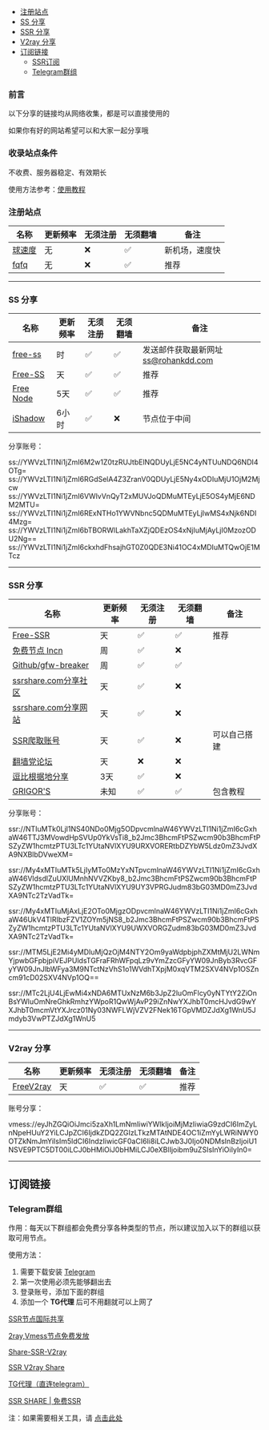 - [注册站点](#注册站点)
- [SS 分享](#ss-分享)
- [SSR 分享](#ssr-分享)
- [V2ray 分享](#v2ray-分享)
- [订阅链接](#订阅链接)
	- [SSR订阅](#ssr订阅)
	- [Telegram群组](#telegram群组)


### 前言

以下分享的链接均从网络收集，都是可以直接使用的

如果你有好的网站希望可以和大家一起分享哦

### 收录站点条件

不收费、服务器稳定、有效期长

使用方法参考：[使用教程](README.md#使用教程)


### 注册站点

| 名称                                                         | 更新频率 | 无须注册 | 无须翻墙 | 备注         |
| ------------------------------------------------------------ | -------- | -------- | -------- | ------------ |
| [球速度](http://qiusudu.com/auth/register?code=6VGm)         | 无       | ❌        | ✅        | 新机场，速度快         |
| [fqfq](https://www.fqfq.xyz/auth/register?code=code)     | 无       | ❌        | ✅        | 推荐         |

---

### SS 分享

| 名称                                                         | 更新频率 | 无须注册 | 无须翻墙 | 备注         |
| ------------------------------------------------------------ | -------- | -------- | -------- | ------------ |
| [free-ss](https://free-ss.ooo/)                           | 时       | ✅        | ✅        | 发送邮件获取最新网址 ss@rohankdd.com |
| [Free-SS](https://www.youneed.win/free-ss)         | 天       | ✅        | ✅        | 推荐         |
| [Free Node](http://cacss.me/)                             | 5天      | ✅        | ✅        | 推荐                      |
| [iShadow](https://d.ishadowx.com/)                           | 6小时    | ✅        | ❌        | 节点位于中间 |

分享账号：

ss://YWVzLTI1Ni1jZmI6M2w1Z0tzRUJtbElNQDUyLjE5NC4yNTUuNDQ6NDI4OTg=
ss://YWVzLTI1Ni1jZmI6RGdSelA4Z3ZranV0QDUyLjE5Ny4xODIuMjU1OjM2Mjcw
ss://YWVzLTI1Ni1jZmI6VWlvVnQyT2xMUVJoQDMuMTEyLjE5OS4yMjE6NDM2MTU=
ss://YWVzLTI1Ni1jZmI6RExNTHo1YWVNbnc5QDMuMTEyLjIwMS4xNjk6NDI4Mzg=
ss://YWVzLTI1Ni1jZmI6bTBORWlLakhTaXZjQDEzOS4xNjIuMjAyLjI0MzozODU2Ng==
ss://YWVzLTI1Ni1jZmI6ckxhdFhsajhGT0Z0QDE3Ni41OC4xMDIuMTQwOjE1MTcz

---

### SSR 分享

| 名称                                                         | 更新频率 | 无须注册 | 无须翻墙 | 备注         |
| ------------------------------------------------------------ | -------- | -------- | -------- | ------------ |
| [Free-SSR](https://www.youneed.win/free-ssr)         | 天       | ✅        | ✅        | 推荐         |
| [免费节点 Incn](https://lncn.org/)                           | 周       | ✅        | ❌        |            |
| [Github/gfw-breaker](https://github.com/gfw-breaker/ssr-accounts) | 周       | ✅        | ✅        |              |
| [ssrshare.com分享社区](https://www.ssrshare.com/forums/ssr-socks-v2ray.2/) | 天       | ✅        | ❌        |              |
| [ssrshare.com分享网站](https://www.ssrtool.com/tool/free_ssr) | 天       | ✅        | ❌        |              |
| [SSR爬取账号](http://ss.pythonic.life/)                      | 天       | ✅        | ❌        | 可以自己搭建 |
| [翻墙党论坛](https://fanqiangdang.com/)                      | 天       | ❌        | ❌        |              |
| [逗比根据地分享](https://doubibackup.com/95f80__8.html)   | 3天      | ✅        | ❌        |                                      |
| [GRIGOR'S](https://gdmi.weebly.com/3118523398online.html) | 未知     | ✅        | ✅        | 包含教程                             |

分享账号：

ssr://NTIuMTk0LjI1NS40NDo0Mjg5ODpvcmlnaW46YWVzLTI1Ni1jZmI6cGxhaW46TTJ3MVowdHpSVUp0YkVsTi8_b2Jmc3BhcmFtPSZwcm90b3BhcmFtPSZyZW1hcmtzPTU3LTc1YUtaNVlXYU9URXVORERtbDZYbW5Ldz0mZ3JvdXA9NXBlbDVweXM=

ssr://My4xMTIuMTk5LjIyMTo0MzYxNTpvcmlnaW46YWVzLTI1Ni1jZmI6cGxhaW46VldsdlZuUXlUMnhNVVZKby8_b2Jmc3BhcmFtPSZwcm90b3BhcmFtPSZyZW1hcmtzPTU3LTc1YUtaNVlXYU9UY3VPRGJudm83bG03MD0mZ3JvdXA9NTc2TzVadTk=

ssr://My4xMTIuMjAxLjE2OTo0MjgzODpvcmlnaW46YWVzLTI1Ni1jZmI6cGxhaW46UkV4TlRIbzFZV1ZOYm5jNS8_b2Jmc3BhcmFtPSZwcm90b3BhcmFtPSZyZW1hcmtzPTU3LTc1YUtaNVlXYU9UWXVORGZudm83bG03MD0mZ3JvdXA9NTc2TzVadTk=

ssr://MTM5LjE2Mi4yMDIuMjQzOjM4NTY2Om9yaWdpbjphZXMtMjU2LWNmYjpwbGFpbjpiVEJPUldsTGFraFRhWFpqLz9vYmZzcGFyYW09JnByb3RvcGFyYW09JnJlbWFya3M9NTctNzVhS1o1WVdhTXpjM0xqVTM2SXV4NVp1OSZncm91cD02SXV4NVp1OQ==

ssr://MTc2LjU4LjEwMi4xNDA6MTUxNzM6b3JpZ2luOmFlcy0yNTYtY2ZiOnBsYWluOmNreGhkRmhzYWpoR1QwWjAvP29iZnNwYXJhbT0mcHJvdG9wYXJhbT0mcmVtYXJrcz01Ny03NWFLWjVZV2FNek16TGpVMDZJdXg1WnU5Jmdyb3VwPTZJdXg1WnU5

---

### V2ray 分享

| 名称                                                         | 更新频率 | 无须注册 | 无须翻墙 | 备注         |
| ------------------------------------------------------------ | -------- | -------- | -------- | ------------ |
| [FreeV2ray](https://connect.freev2ray.org/)               | 天       | ✅        | ✅        | 推荐                |

账号分享：

vmess://eyJhZGQiOiJmci5zaXh1LmNmIiwiYWlkIjoiMjMzIiwiaG9zdCI6ImZyLnNpeHUuY2YiLCJpZCI6IjdkZDQ2ZGIzLTkzMTAtNDE4OC1iZmYyLWRiNWY0OTZkNmJmYiIsIm5ldCI6IndzIiwicGF0aCI6Ii8iLCJwb3J0Ijo0NDMsInBzIjoiU1NSVE9PTC5DT00iLCJ0bHMiOiJ0bHMiLCJ0eXBlIjoibm9uZSIsInYiOiIyIn0=

---

## 订阅链接

### Telegram群组

作用：每天以下群组都会免费分享各种类型的节点，所以建议加入以下的群组以获取可用节点。

使用方法：

1. 需要下载安装 [Telegram](https://telegram.org/)
2. 第一次使用必须先能够翻出去
3. 登录账号，添加下面的群组
4. 添加一个 **TG代理** 后可不用翻就可以上网了

[SSR节点国际共享](https://t.me/ShadowsocksRssr)

[2ray,Vmess节点免费发放](https://t.me/V2List)

[Share-SSR-V2ray](https://t.me/Share-SSR-V2ray)

[SSR V2ray Share](https://t.me/freeshadowsock)

[TG代理（直连telegram）](https://t.me/socks5list)

[SSR SHARE | 免费SSR](https://t.me/gyjclub)

注：如果需要相关工具，请 [点击此处](https://github.com/selierlin/fq)


